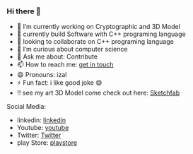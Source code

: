 ### Hi there 👋

- 🔭 I’m currently working on Cryptographic and 3D Model
- 🌱 currently build Software with C++ programing language
- 👯 looking to collaborate on C++ programing language
- 🤔 I’m curious about computer science
- 💬 Ask me about: Contribute
- 📫 How to reach me: [get in touch](https://github.com/rzlahd/sigs-key/blob/main/keys.gpg)
- 😄 Pronouns: izal
- ⚡ Fun fact: i like good joke 😄
- ‼️ see my art 3D Model come check out here: [Sketchfab](https://sketchfab.com/rzlahd)

Social Media:

- linkedin: [linkedin](https://www.linkedin.com/in/rzlahd/)
- Youtube: [youtube](https://www.youtube.com/@spidercg)
- Twitter: [Twitter](https://twitter.com/rzlahd)
- play Store: [playstore](https://play.google.com/store/apps/dev?id=5598932284456501790)
